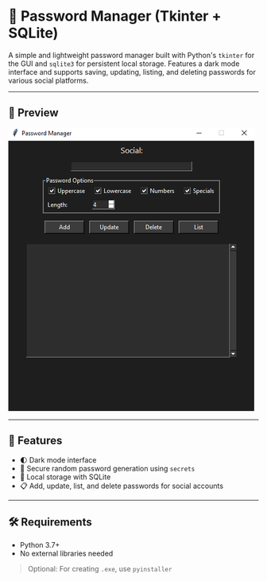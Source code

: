 # 🔐 Password Manager (Tkinter + SQLite)

A simple and lightweight password manager built with Python's `tkinter` for the GUI and `sqlite3` for persistent local storage. Features a dark mode interface and supports saving, updating, listing, and deleting passwords for various social platforms.

---

## 📸 Preview

![Screenshot](preview.png)

---

## 🚀 Features

- 🌓 Dark mode interface
- 🔐 Secure random password generation using `secrets`
- 💾 Local storage with SQLite
- 📋 Add, update, list, and delete passwords for social accounts

---

## 🛠️ Requirements

- Python 3.7+
- No external libraries needed

> Optional: For creating `.exe`, use `pyinstaller`

